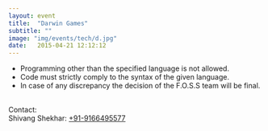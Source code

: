 ```yaml
---
layout: event
title:  "Darwin Games"
subtitle: ""
image: "img/events/tech/d.jpg"
date:   2015-04-21 12:12:12
---
```


- Programming other than the specified language is not allowed.
- Code must strictly comply to the syntax of the given language.
- In case of any discrepancy the decision of the F.O.S.S team will be final.

<br>Contact: 
<br>Shivang Shekhar: <a class="hot-link" href="tel:+919166495577">+91-9166495577</a>